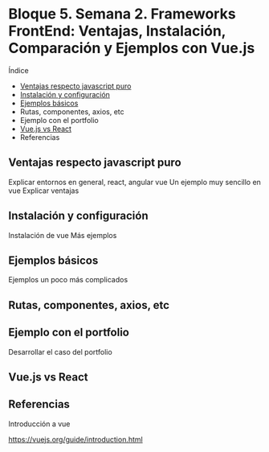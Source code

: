 # Bloque 5. Semana 2. Frameworks FrontEnd: Ventajas, Instalación, Comparación y Ejemplos con Vue.js

Índice
- [Ventajas respecto javascript puro](#ventajas-respecto-javascript-puro)
- [Instalación y configuración](#instalacion-y-configuracion)
- [Ejemplos básicos](#ejemplos-basicos)
- Rutas, componentes, axios, etc
- Ejemplo con el portfolio
- [Vue.js vs React](#vuejs-vs-react)
- Referencias

## Ventajas respecto javascript puro

Explicar entornos en general, react, angular vue 
Un ejemplo muy sencillo en vue 
Explicar ventajas

## Instalación y configuración

Instalación de vue 
Más ejemplos 


## Ejemplos básicos

Ejemplos un poco más complicados 

## Rutas, componentes, axios, etc



## Ejemplo con el portfolio

Desarrollar el caso del portfolio

## Vue.js vs React


## Referencias 

Introducción a vue 

https://vuejs.org/guide/introduction.html
